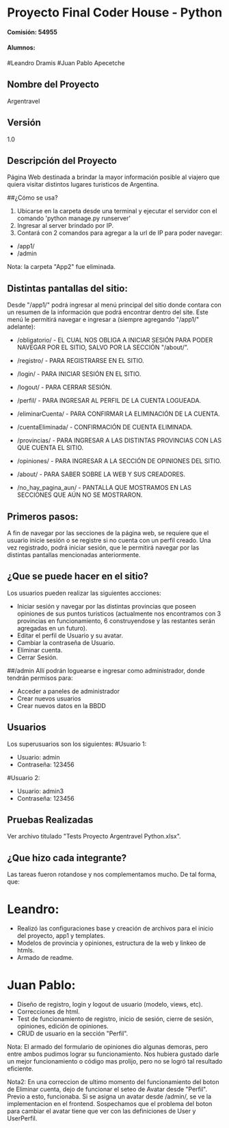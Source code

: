 # Proyecto Final Coder House - Python
#### Comisión: 54955
#### Alumnos:
#Leandro Dramis
#Juan Pablo Apecetche

## Nombre del Proyecto
Argentravel

## Versión
1.0

## Descripción del Proyecto
Página Web destinada a brindar la mayor información posible al viajero que quiera visitar distintos lugares turisticos de Argentina.

##¿Cómo se usa?
1. Ubicarse en la carpeta desde una terminal y ejecutar el servidor con el comando 'python manage.py runserver'
2. Ingresar al server brindado por IP.
3. Contará con 2 comandos para agregar a la url de IP para poder navegar:
- /app1/
- /admin

Nota: la carpeta "App2" fue eliminada.

## Distintas pantallas del sitio:
Desde "/app1/" podrá ingresar al menú principal del sitio donde contara con un resumen de la información que podrá encontrar dentro del site. Este menú le permitirá navegar e ingresar a (siempre agregando "/app1/" adelante): 
- /obligatorio/ - EL CUAL NOS OBLIGA A INICIAR SESIÓN PARA PODER NAVEGAR POR EL SITIO, SALVO POR LA SECCIÓN "/about/".
  
- /registro/ - PARA REGISTRARSE EN EL SITIO.
- /login/ - PARA INICIAR SESIÓN EN EL SITIO.
- /logout/ - PARA CERRAR SESIÓN.

- /perfil/ - PARA INGRESAR AL PERFIL DE LA CUENTA LOGUEADA.
- /eliminarCuenta/ - PARA CONFIRMAR LA ELIMINACIÓN DE LA CUENTA.
- /cuentaEliminada/ - CONFIRMACIÓN DE CUENTA ELIMINADA.
  
- /provincias/ - PARA INGRESAR A LAS DISTINTAS PROVINCIAS CON LAS QUE CUENTA EL SITIO.
- /opiniones/ - PARA INGRESAR A LA SECCIÓN DE OPINIONES DEL SITIO.

- /about/ - PARA SABER SOBRE LA WEB Y SUS CREADORES.
- /no_hay_pagina_aun/ - PANTALLA QUE MOSTRAMOS EN LAS SECCIONES QUE AÚN NO SE MOSTRARON.

## Primeros pasos:
A fin de navegar por las secciones de la página web, se requiere que el usuario inicie sesión o se registre si no cuenta con un perfil creado. 
Una vez registrado, podrá iniciar sesión, que le permitirá navegar por las distintas pantallas mencionadas anteriormente.

## ¿Que se puede hacer en el sitio?
Los usuarios pueden realizar las siguientes accciones:
- Iniciar sesión y navegar por las distintas provincias que poseen opiniones de sus puntos turisticos (actualmente nos encontramos con 3 provincias en funcionamiento, 6 construyendose y las restantes serán agregadas en un futuro).
- Editar el perfil de Usuario y su avatar.
- Cambiar la contraseña de Usuario.
- Eliminar cuenta.
- Cerrar Sesión.

##/admin 
Allí podrán loguearse e ingresar como administrador, donde tendrán permisos para:
- Acceder a paneles de administrador
- Crear nuevos usuarios
- Crear nuevos datos en la BBDD

## Usuarios
Los superusuarios son los siguientes:
#Usuario 1:
- Usuario: admin
- Contraseña: 123456

#Usuario 2:
- Usuario: admin3
- Contraseña: 123456

## Pruebas Realizadas

Ver archivo titulado "Tests Proyecto Argentravel Python.xlsx".

## ¿Que hizo cada integrante?
Las tareas fueron rotandose y nos complementamos mucho. De tal forma, que:
# Leandro:
- Realizó las configuraciones base y creación de archivos para el inicio del proyecto, app1 y templates.
- Modelos de provincia y opiniones, estructura de la web y linkeo de htmls.
- Armado de readme.

# Juan Pablo:
- Diseño de registro, login y logout de usuario (modelo, views, etc).
- Correcciones de html.
- Test de funcionamiento de registro, inicio de sesión, cierre de sesión, opiniones, edición de opiniones.
- CRUD de usuario en la sección "Perfil".

Nota: El armado del formulario de opiniones dio algunas demoras, pero entre ambos pudimos lograr su funcionamiento. Nos hubiera gustado darle un mejor funcionamiento o código mas prolijo, pero no se logró tal resultado eficiente.

Nota2: En una correccion de ultimo momento del funcionamiento del boton de Eliminar cuenta, dejo de funcionar el seteo de Avatar desde "Perfil". Previo a esto, funcionaba. Si se asigna un avatar desde /admin/, se ve la implementacion en el frontend. Sospechamos que el problema del boton para cambiar el avatar tiene que ver con las definiciones de User y UserPerfil.
